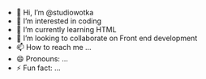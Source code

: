 - 👋 Hi, I’m @studiowotka
- 👀 I’m interested in coding 
- 🌱 I’m currently learning HTML
- 💞️ I’m looking to collaborate on Front end development
- 📫 How to reach me ...
- 😄 Pronouns: ...
- ⚡ Fun fact: ...

<!---
studiowotka/studiowotka is a ✨ special ✨ repository because its `README.md` (this file) appears on your GitHub profile.
You can click the Preview link to take a look at your changes.
--->

